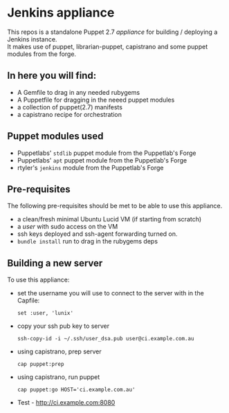 # Jenkins appliance

This repos is a standalone Puppet 2.7 _appliance_ for building / deploying a Jenkins instance.  
It makes use of puppet, librarian-puppet, capistrano and some puppet modules from the forge.  

## In here you will find:  

* A Gemfile to drag in any needed rubygems  
* A Puppetfile for dragging in the neeed puppet modules  
* a collection of puppet(2.7) manifests  
* a capistrano recipe for orchestration  

## Puppet modules used

* Puppetlabs' `stdlib` puppet module from the Puppetlab's Forge
* Puppetlabs' `apt` puppet module from the Puppetlab's Forge
* rtyler's `jenkins` module from the Puppetlab's Forge

## Pre-requisites

The following pre-requisites should be met to be able to use this appliance.  

* a clean/fresh minimal Ubuntu Lucid VM (if starting from scratch)  
* a *user* with sudo access on the VM
* ssh keys deployed and ssh-agent forwarding turned on.  
* `bundle install` run to drag in the rubygems deps

## Building a new server

To use this appliance:

* set the username you will use to connect to the server with in the Capfile:

    `set :user, 'lunix'`

* copy your ssh pub key to server

    `ssh-copy-id -i ~/.ssh/user_dsa.pub user@ci.example.com.au`

* using capistrano, prep server

    `cap puppet:prep`

* using capistrano, run puppet

    `cap puppet:go HOST='ci.example.com.au'`

* Test - http://ci.example.com:8080
